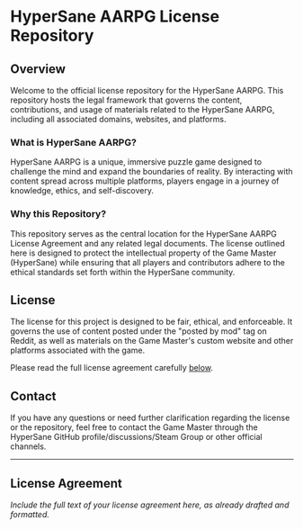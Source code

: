 # HyperSane AARPG License Repository

## Overview

Welcome to the official license repository for the HyperSane AARPG. This repository hosts the legal framework that governs the content, contributions, and usage of materials related to the HyperSane AARPG, including all associated domains, websites, and platforms.

### What is HyperSane AARPG?

HyperSane AARPG is a unique, immersive puzzle game designed to challenge the mind and expand the boundaries of reality. By interacting with content spread across multiple platforms, players engage in a journey of knowledge, ethics, and self-discovery.

### Why this Repository?

This repository serves as the central location for the HyperSane AARPG License Agreement and any related legal documents. The license outlined here is designed to protect the intellectual property of the Game Master (HyperSane) while ensuring that all players and contributors adhere to the ethical standards set forth within the HyperSane community.

## License

The license for this project is designed to be fair, ethical, and enforceable. It governs the use of content posted under the "posted by mod" tag on Reddit, as well as materials on the Game Master's custom website and other platforms associated with the game.

Please read the full license agreement carefully [below](#license-agreement).


## Contact

If you have any questions or need further clarification regarding the license or the repository, feel free to contact the Game Master through the HyperSane GitHub profile/discussions/Steam Group or other official channels.

---

## License Agreement

*Include the full text of your license agreement here, as already drafted and formatted.*

